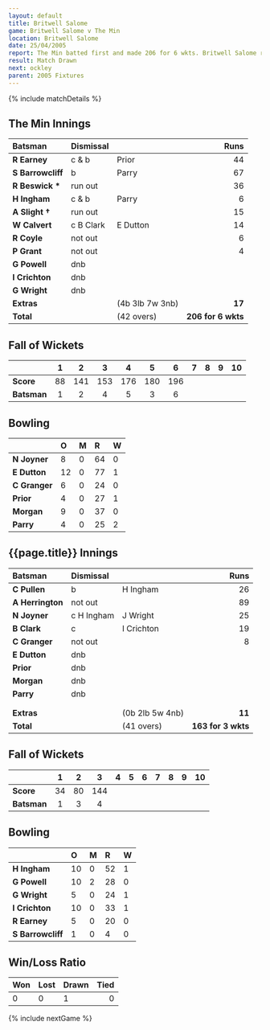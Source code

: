 ```yaml
---
layout: default
title: Britwell Salome
game: Britwell Salome v The Min
location: Britwell Salome
date: 25/04/2005
report: The Min batted first and made 206 for 6 wkts. Britwell Salome replied with 163 for 3 wkts
result: Match Drawn
next: ockley
parent: 2005 Fixtures
---
```


{% include matchDetails %}

## The Min Innings

| Batsman | Dismissal |  | Runs |
|:---|:---|---|---:|
| **R Earney** | c & b | Prior | 44 |
| **S Barrowcliff** | b | Parry | 67 |
| **R Beswick &#42;** | run out |  | 36 |
| **H Ingham** | c & b | Parry | 6 |
| **A Slight &#8224;** | run out |  | 15 |
| **W Calvert** | c B Clark | E Dutton | 14 |
| **R Coyle** | not out |  | 6 |
| **P Grant** | not out |  | 4 |
| **G Powell** | dnb |  |  |
| **I Crichton** | dnb |  |  |
| **G Wright** | dnb |  |  |
| **Extras** | | (4b 3lb 7w 3nb) | **17** |
| **Total** | | (42 overs) | **206 for 6 wkts** |

## Fall of Wickets

| | 1 | 2 | 3 | 4 | 5 | 6 | 7 | 8 | 9 | 10 |
|---|:---:|:---:|:---:|:---:|:---:|:---:|:---:|:---:|:---:|:---:|
| **Score** | 88 | 141 | 153 | 176 | 180 | 196 |  |  |  |  |
| **Batsman** | 1 | 2 | 4 | 5 | 3 | 6 |  |  |  |  |

## Bowling

| | O | M | R | W |
|---|:---|:---|:---|:---|
| **N Joyner** | 8 | 0 | 64 | 0 |
| **E Dutton** | 12 | 0 | 77 | 1 |
| **C Granger** | 6 | 0 | 24 | 0 |
| **Prior** | 4 | 0 | 27 | 1 |
| **Morgan** | 9 | 0 | 37 | 0 |
| **Parry** | 4 | 0 | 25 | 2 |

## {{page.title}} Innings

| Batsman | Dismissal |  | Runs |
|:---|:---|---|---:|
| **C Pullen** | b | H Ingham | 26 |
| **A Herrington** | not out |  | 89 |
| **N Joyner** | c H Ingham | J Wright | 25 |
| **B Clark** | c | I Crichton | 19 |
| **C Granger** | not out |  | 8 |
| **E Dutton** | dnb |  |  |
| **Prior** | dnb |  |  |
| **Morgan** | dnb |  |  |
| **Parry** | dnb |  |  |
|  |  |  |  |
|  |  |  |  |
| **Extras** | | (0b 2lb 5w 4nb) | **11** |
| **Total** | | (41 overs) | **163 for 3 wkts** |

## Fall of Wickets

| | 1 | 2 | 3 | 4 | 5 | 6 | 7 | 8 | 9 | 10 |
|---|:---:|:---:|:---:|:---:|:---:|:---:|:---:|:---:|:---:|:---:|
| **Score** | 34 | 80 | 144 |  |  |  |  |  |  |  |
| **Batsman** | 1 | 3 | 4 |  |  |  |  |  |  |  |

## Bowling

| | O | M | R | W |
|---|:---|:---|:---|:---|
| **H Ingham** | 10 | 0 | 52 | 1 |
| **G Powell** | 10 | 2 | 28 | 0 |
| **G Wright** | 5 | 0 | 24 | 1 |
| **I Crichton** | 10 | 0 | 33 | 1 |
| **R Earney** | 5 | 0 | 20 | 0 |
| **S Barrowcliff** | 1 | 0 | 4 | 0 |

## Win/Loss Ratio

| Won | Lost | Drawn | Tied |
|:---|:---|:---|---:|
| 0 | 0 | 1 | 0 |

{% include nextGame %}